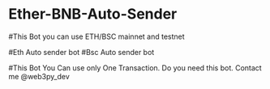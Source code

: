# Ether-BNB-Auto-Sender


#This Bot you can use ETH/BSC mainnet and testnet

#Eth Auto sender bot 
#Bsc Auto sender bot

   
#This Bot You Can use only One Transaction. Do you need this bot. Contact me @web3py_dev
